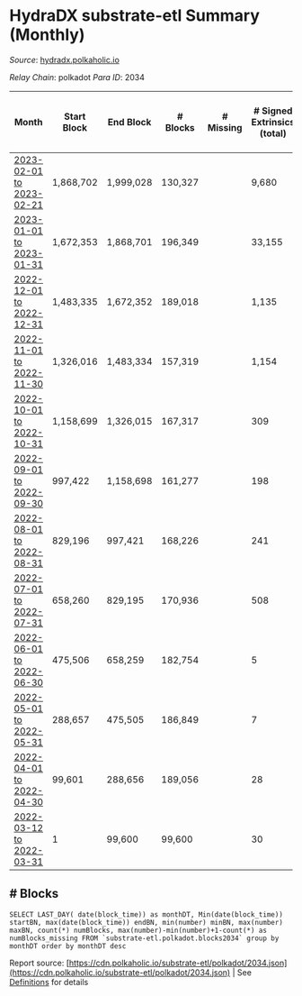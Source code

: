 # HydraDX substrate-etl Summary (Monthly)

_Source_: [hydradx.polkaholic.io](https://hydradx.polkaholic.io)

*Relay Chain*: polkadot
*Para ID*: 2034



| Month | Start Block | End Block | # Blocks | # Missing | # Signed Extrinsics (total) | # Active Accounts (avg) | # Addresses with Balances (max) | Issues |
| ----- | ----------- | --------- | -------- | --------- | --------------------------- | ----------------------- | ------------------------------- | ------ |
| [2023-02-01 to 2023-02-21](/polkadot/2034-hydradx/2023-02-28.md) | 1,868,702 | 1,999,028 | 130,327 |   | 9,680 | 115 | 23,286 | - | 
| [2023-01-01 to 2023-01-31](/polkadot/2034-hydradx/2023-01-31.md) | 1,672,353 | 1,868,701 | 196,349 |   | 33,155 | 202 | 23,205 | - | 
| [2022-12-01 to 2022-12-31](/polkadot/2034-hydradx/2022-12-31.md) | 1,483,335 | 1,672,352 | 189,018 |   | 1,135 | 22 | 22,542 | - | 
| [2022-11-01 to 2022-11-30](/polkadot/2034-hydradx/2022-11-30.md) | 1,326,016 | 1,483,334 | 157,319 |   | 1,154 | 20 | 22,421 | - | 
| [2022-10-01 to 2022-10-31](/polkadot/2034-hydradx/2022-10-31.md) | 1,158,699 | 1,326,015 | 167,317 |   | 309 | 7 | 21,155 | - | 
| [2022-09-01 to 2022-09-30](/polkadot/2034-hydradx/2022-09-30.md) | 997,422 | 1,158,698 | 161,277 |   | 198 | 4 | 21,147 | - | 
| [2022-08-01 to 2022-08-31](/polkadot/2034-hydradx/2022-08-31.md) | 829,196 | 997,421 | 168,226 |   | 241 | 5 | 21,139 | - | 
| [2022-07-01 to 2022-07-31](/polkadot/2034-hydradx/2022-07-31.md) | 658,260 | 829,195 | 170,936 |   | 508 | 11 | 21,131 | - | 
| [2022-06-01 to 2022-06-30](/polkadot/2034-hydradx/2022-06-30.md) | 475,506 | 658,259 | 182,754 |   | 5 |  | 32 | - | 
| [2022-05-01 to 2022-05-31](/polkadot/2034-hydradx/2022-05-31.md) | 288,657 | 475,505 | 186,849 |   | 7 |  | 32 | - | 
| [2022-04-01 to 2022-04-30](/polkadot/2034-hydradx/2022-04-30.md) | 99,601 | 288,656 | 189,056 |   | 28 | 1 | 32 | - | 
| [2022-03-12 to 2022-03-31](/polkadot/2034-hydradx/2022-03-31.md) | 1 | 99,600 | 99,600 |   | 30 | 1 | 28 | - | 

## # Blocks
```
SELECT LAST_DAY( date(block_time)) as monthDT, Min(date(block_time)) startBN, max(date(block_time)) endBN, min(number) minBN, max(number) maxBN, count(*) numBlocks, max(number)-min(number)+1-count(*) as numBlocks_missing FROM `substrate-etl.polkadot.blocks2034` group by monthDT order by monthDT desc
```



Report source: [https://cdn.polkaholic.io/substrate-etl/polkadot/2034.json](https://cdn.polkaholic.io/substrate-etl/polkadot/2034.json) | See [Definitions](/DEFINITIONS.md) for details
